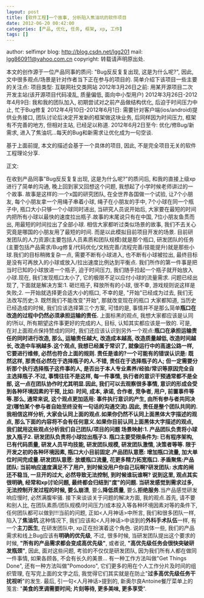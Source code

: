 ```yaml
---
layout: post
title: [软件工程]一个故事, 分析陷入焦油坑的软件项目
date: 2012-06-20 00:42:00
categories: [产品, 优化, 任务, 框架, xp, 工作]
tags: []
---
```

author: selfimpr
blog: http://blog.csdn.net/lgg201
mail: lgg860911@yahoo.com.cn
copyright: 转载请声明原出处.

本文的创作源于一位产品同事的质问: "Bug反反复复出现, 这是为什么呢?", 因此, 文中很多观点/场景是针对作者当下正在参与的项目的.
简单介绍下该项目一些主要的关注点:
项目类型: 互联网社交类网站
2012年3月26日之前: 用某开源项目二次开发主站(该开源项目代码凌乱, 质量偏低, 面向中小型用户)
2012年3月26日-2012年4月9日: 我和我的团队加入, 初期尝试对之前产品做结构优化, 后迫于时间压力中止, 忙于Bug修复
2012年4月10日-2012年6月1日: 需要针对客户端(ios/android)提供业务接口, 团队讨论后决定开发新的框架做这块业务, 后同样因为时间压力, 框架有不完善的地方, 但相对主站, 已经足以称道.
2012年6月2日至今: 优化/修Bug/新需求, 进入了焦油坑...每天的Bug和新需求让优化成为一句空谈.

基于上面前提, 本文的描述会基于一个具体的项目, 因此, 不是完全项目无关的软件工程理论分享.

正文:

在收到产品同事"Bug反反复复出现, 这是为什么呢?"的质问后, 和我的直接上级xp进行了简单的沟通, 晚上回到家又回想这个问题, 我想起了小学时候老师讲过的一个故事.
故事是这样的:一个x国的研究团队, 在全世界各国做一个试验, 让7个小朋友, 每个小朋友拿一个用绳子串着小球, 绳子在小朋友的手中, 7个小球在同一个瓶子中, 瓶口大小只够一个小球同时进出, 当研究人员说开始后, 大家要在最短的时间内把所有小球以最快的速度拉出瓶子.故事的末尾说只有在中国, 7位小朋友鱼贯而出, 用最短的时间拉出了全部小球.
相信大家都听过类似场景的故事, 我们不去关心究竟是哪国的小朋友用了最短的时间. 而是以此模拟目前项目开发的场景.
目前研发团队的人力资源(主要包括人员素质和团队规模)就是那个瓶口, 研发团队的任务(主要包括产品需求/Bug修复/代码优化/文档完善/流程完善/技能提升)就是那些小球.我们的目标稍微复杂一点, 需要不断有小球进入, 也不断有小球被拉出, 最终目标是没有可再放入的小球或放入/拉出速度比例达到平衡点.
我们所作的第一件事是把当时已知的小球放进一个瓶子, 迫于时间压力, 我们随手捡起一个瓶子就开始放入小球.现在, 我们发现瓶口太小了, 它的极限不足以应付小球的流量需求.
问题已经出现了, 下面就是解决方案:1. 砸烂瓶子, 释放所有的小球, 很不幸, 游戏规则说这样是失败;2. 一开始就选择更合适大小的瓶口, 不幸的是, "开始"已经成为过去, 我们无法改写历史;3. 既然我们不能改变"开始", 那就改变现在的瓶口
大家都知道, 当历史已经造成的时候, 我们应该选择第三个方案, 可惜的是, 事情并不是那么简单**瓶口在改造的过程中仍然必须承担运输的责任.**
上面标黑的观点, 我想大家都应该是认同的!所以, 所有期望这件事更好的完成的人, 目标, 认知其实都应该是一致的.
可是, 在对上面观点保持赞成的同时, 我们还应该认识到另外一个观点:**瓶口在承担运输责任的同时进行改造, 那么, 运输责任越大, 改造成本越高, 改造质量越低, 改造时间越长, 改造中车祸越多.**这个观点, 我想已经属于常识了, 就像运行中的高速公路一样, 它要进行维修, 必然也符合上面的规则.
责任是谁的?一个可能有的错误认识是: **既然这样, 那责任必然在于选择瓶子的人**.不错, 责任在于选择瓶子的人; 但一定需要分析那个执行选择瓶子这件事的人, 是否出于本人专业素养/经验/常识等原因完全自主选择瓶子.不过, 事情往往不是这样, 每一件事情, 执行者的意识干预通常都不是全部, 这一点在团队协作时尤其明显.因此, 我们可以去观察很多事情, 意识的形成会受到各种环境因素的干预, 比如: 时间, 成本, 承诺, 合作者, 竞争者, 用户, 前置事件等等.那么, 通常来说, 这个观点更加适用: **事件执行意识的产生, 由所有参与者共同决定(哪怕某个参与者自始至终没有一句话的沟通交流)**.因此, **责任是整个团队共同的**.
我相信这样分析, 大家会认同上面的观点.如果你仍然不认同上面黑体大字描述的观点, 那么下面的内容将不会有任何意义.如果你目前认同上面黑体大字描述的观点, 我们就用这些观点分析我们自己团队/项目的问题
场景映射:1. 产品团队负责将小球放入瓶子2. 研发团队负责将小球拉出瓶子3. 瓶口主要受限条件为: 已有程序架构, 已有代码质量, 研发人员平均技能, 研发团队规模, 研发团队激情, 决策者等等.
限于开发之初的各种环境因素, 瓶口大小目前固定.产品团队意愿: 增加瓶口流量, 加大单位时间完成量.研发团队意愿: 放缓瓶口流量, 花更多精力拓宽瓶口.
矛盾聚焦:产品团队: 当前响应速度满足不了用户, 到时候没用户你自己玩啊?研发团队: 水库的闸还不稳当, 一旦开的过大, 必然导致无法控制, 到时候谁玩谁啊?
说到这里, 观点其实很明确, 经常和xp讨论问题, 最终都会归结到"**度**"的问题.
当研发感觉到需求过多, 无法控制开发过程的时候, 要么**崩溃**, 要么**降低质量**, 要么**拒绝服务**.当产品感觉研发响应慢时, 必然满腹牢骚.
接下来谈谈关于问题的解决方面, 我的观点.首先, 请不要和别人比, 在团队素质/团队规模/时间压力/成本投入等各种环境因素对等的条件下, 任何团队都可以做到!!!当前的问题, 正如<人月神话>中所言, 我们和很多团队一样, 陷入了**焦油坑**.这种情况下, 我们应该和<人月神话>中谈到的**外科手术队伍**一样, 有一个**主刀医生**, 在研发团队中, xp正在扮演着这个角色.
说的具体一些, 我们的产品需求和线上Bug应该有**明确的优先级**, 不过, 很多时候, 当研发团队提出这个要求的时候, **"所有的产品需求都会变成高优先级"**,
 或者说, **"高优先级任务会很快突破研发瓶颈"**, 因此, 面对这些问题, 考验的不仅仅是研发团队, 因为我们所有人都在做同一件事情, 如果各顾各, 不会有长久的美景...
有一种工作方法叫做"Get Things Done", 还有一种方法叫做"Pomodoro", 它们更多的用在个人工作分片及时间的组织管理, 在写完上面的文字之后, 我觉得它们其实就是在防止"**过多高优先级任务干扰视听**"的发生.
最后, 引一句<人月神话>提到的, 新奥尔良Antoine餐厅菜单上的笺言: "**美食的烹调需要时间; 片刻等待, 更多美味, 更多享受**".

